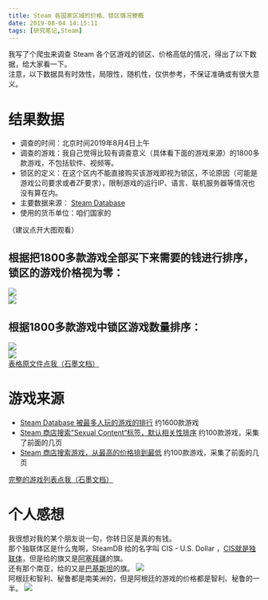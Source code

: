 ```yaml
---
title: Steam 各国家区域的价格、锁区情况梗概
date: 2019-08-04 14:15:11
tags: [研究笔记,Steam]
---
```

我写了个爬虫来调查 Steam 各个区游戏的锁区、价格高低的情况，得出了以下数据，给大家看一下。  
注意，以下数据具有时效性，局限性，随机性，仅供参考，不保证准确或有很大意义。

# 结果数据

- 调查的时间：北京时间2019年8月4日上午  
- 调查的游戏：我自己觉得比较有调查意义（具体看下面的游戏来源）的1800多款游戏，不包括软件、视频等。  
- 锁区的定义：在这个区内不能直接购买该游戏即视为锁区，不论原因（可能是游戏公司要求或者ZF要求），限制游戏的运行IP、语言、联机服务器等情况也没有算在内。
- 主要数据来源： [Steam Database](https://steamdb.info)  
- 使用的货币单位：咱们国家的

（建议点开大图观看）  
## 根据把1800多款游戏全部买下来需要的钱进行排序，锁区的游戏价格视为零：  
![](https://s2.ax1x.com/2019/08/04/eyHqu8.png)  
![](https://s2.ax1x.com/2019/08/04/ey7ry8.png)  
## 根据1800多款游戏中锁区游戏数量排序：
![](https://s2.ax1x.com/2019/08/04/eyjmXq.png)  
![](https://s2.ax1x.com/2019/08/04/eyjquq.png)  
[表格原文件点我（石墨文档）](https://shimo.im/sheets/KKdYrCTqCJ9YjQdV)  

# 游戏来源
- [Steam Database 被最多人玩的游戏的排行](https://steamdb.info/graph/) 约1600款游戏  
- [Steam 商店搜索”Sexual Content“标签，默认相关性排序](https://store.steampowered.com/search/?tags=12095) 约100款游戏，采集了前面的几页  
- [Steam 商店搜索游戏，从最高的价格排到最低](https://store.steampowered.com/search/?sort_by=Price_DESC&category1=998) 约100款游戏，采集了前面的几页  

[完整的游戏列表点我（石墨文档）](https://shimo.im/docs/hCT9KrrQtGRYJpX6)  

# 个人感想
我很想对我的某个朋友说一句，你转日区是真的有钱。  
那个独联体区是什么鬼啊，SteamDB 给的名字叫 CIS - U.S. Dollar ，[CIS就是独联体](https://baike.baidu.com/item/%E7%8B%AC%E7%AB%8B%E5%9B%BD%E5%AE%B6%E8%81%94%E5%90%88%E4%BD%93/1773793)，但是给的旗又是[阿塞拜疆](https://baike.baidu.com/item/%E9%98%BF%E5%A1%9E%E6%8B%9C%E7%96%86)的旗。  
还有那个南亚，给的又是[巴基斯坦](https://baike.baidu.com/item/%E5%B7%B4%E5%9F%BA%E6%96%AF%E5%9D%A6)的旗。
![](https://s2.ax1x.com/2019/08/04/e6FVaR.png)  
阿根廷和智利、秘鲁都是南美洲的，但是阿根廷的游戏的价格都是智利、秘鲁的一半。
![](https://s2.ax1x.com/2019/08/04/e6Fciq.png)
